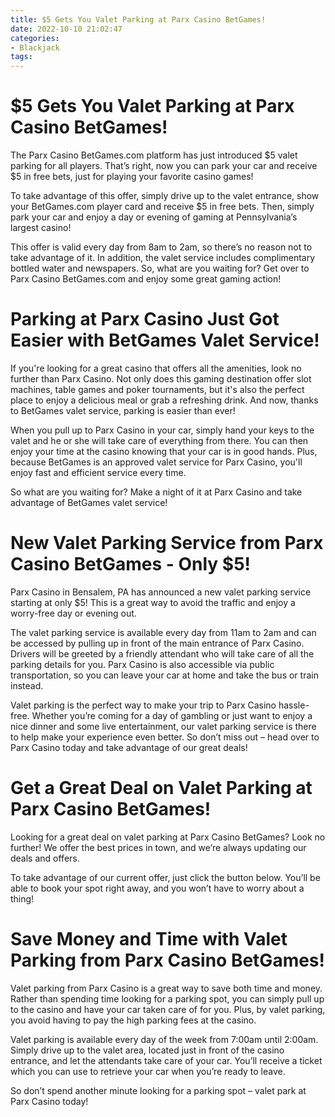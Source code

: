 ```yaml
---
title: $5 Gets You Valet Parking at Parx Casino BetGames!
date: 2022-10-10 21:02:47
categories:
- Blackjack
tags:
---
```



#  $5 Gets You Valet Parking at Parx Casino BetGames!

The Parx Casino BetGames.com platform has just introduced $5 valet parking for all players. That’s right, now you can park your car and receive $5 in free bets, just for playing your favorite casino games!

To take advantage of this offer, simply drive up to the valet entrance, show your BetGames.com player card and receive $5 in free bets. Then, simply park your car and enjoy a day or evening of gaming at Pennsylvania’s largest casino!

This offer is valid every day from 8am to 2am, so there’s no reason not to take advantage of it. In addition, the valet service includes complimentary bottled water and newspapers. So, what are you waiting for? Get over to Parx Casino BetGames.com and enjoy some great gaming action!

#  Parking at Parx Casino Just Got Easier with BetGames Valet Service!

If you're looking for a great casino that offers all the amenities, look no further than Parx Casino. Not only does this gaming destination offer slot machines, table games and poker tournaments, but it's also the perfect place to enjoy a delicious meal or grab a refreshing drink. And now, thanks to BetGames valet service, parking is easier than ever!

When you pull up to Parx Casino in your car, simply hand your keys to the valet and he or she will take care of everything from there. You can then enjoy your time at the casino knowing that your car is in good hands. Plus, because BetGames is an approved valet service for Parx Casino, you'll enjoy fast and efficient service every time.

So what are you waiting for? Make a night of it at Parx Casino and take advantage of BetGames valet service!

#  New Valet Parking Service from Parx Casino BetGames - Only $5!

Parx Casino in Bensalem, PA has announced a new valet parking service starting at only $5! This is a great way to avoid the traffic and enjoy a worry-free day or evening out.

The valet parking service is available every day from 11am to 2am and can be accessed by pulling up in front of the main entrance of Parx Casino. Drivers will be greeted by a friendly attendant who will take care of all the parking details for you. Parx Casino is also accessible via public transportation, so you can leave your car at home and take the bus or train instead.

Valet parking is the perfect way to make your trip to Parx Casino hassle-free. Whether you’re coming for a day of gambling or just want to enjoy a nice dinner and some live entertainment, our valet parking service is there to help make your experience even better. So don’t miss out – head over to Parx Casino today and take advantage of our great deals!

#  Get a Great Deal on Valet Parking at Parx Casino BetGames!

Looking for a great deal on valet parking at Parx Casino BetGames? Look no further! We offer the best prices in town, and we’re always updating our deals and offers.

To take advantage of our current offer, just click the button below. You’ll be able to book your spot right away, and you won’t have to worry about a thing!

#  Save Money and Time with Valet Parking from Parx Casino BetGames!

Valet parking from Parx Casino is a great way to save both time and money. Rather than spending time looking for a parking spot, you can simply pull up to the casino and have your car taken care of for you. Plus, by valet parking, you avoid having to pay the high parking fees at the casino.

Valet parking is available every day of the week from 7:00am until 2:00am. Simply drive up to the valet area, located just in front of the casino entrance, and let the attendants take care of your car. You’ll receive a ticket which you can use to retrieve your car when you’re ready to leave.

So don’t spend another minute looking for a parking spot – valet park at Parx Casino today!